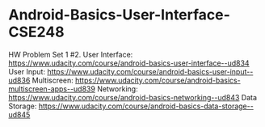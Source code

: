 # Android-Basics-User-Interface-CSE248
HW Problem Set 1 #2. 
User Interface: https://www.udacity.com/course/android-basics-user-interface--ud834
User Input: https://www.udacity.com/course/android-basics-user-input--ud836
Multiscreen: https://www.udacity.com/course/android-basics-multiscreen-apps--ud839
Networking: https://www.udacity.com/course/android-basics-networking--ud843
Data Storage: https://www.udacity.com/course/android-basics-data-storage--ud845
